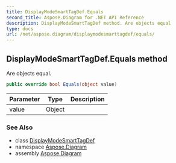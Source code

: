 ```yaml
---
title: DisplayModeSmartTagDef.Equals
second_title: Aspose.Diagram for .NET API Reference
description: DisplayModeSmartTagDef method. Are objects equal
type: docs
url: /net/aspose.diagram/displaymodesmarttagdef/equals/
---
```

## DisplayModeSmartTagDef.Equals method

Are objects equal.

```csharp
public override bool Equals(object value)
```

| Parameter | Type | Description |
| --- | --- | --- |
| value | Object |  |

### See Also

* class [DisplayModeSmartTagDef](../)
* namespace [Aspose.Diagram](../../displaymodesmarttagdef/)
* assembly [Aspose.Diagram](../../../)


